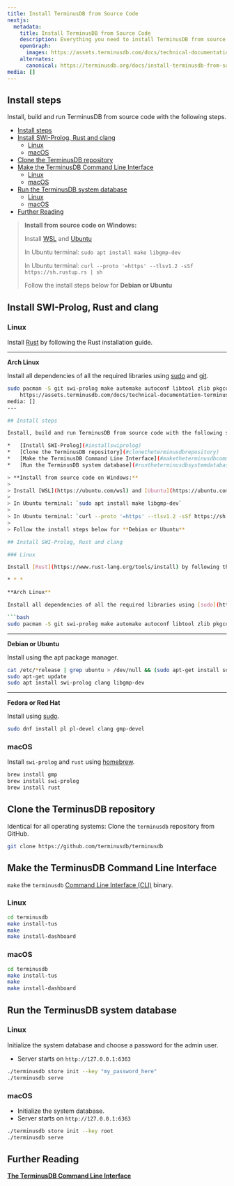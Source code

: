 ```yaml
---
title: Install TerminusDB from Source Code
nextjs:
  metadata:
    title: Install TerminusDB from Source Code
    description: Everything you need to install TerminusDB from source code.
    openGraph:
      images: https://assets.terminusdb.com/docs/technical-documentation-terminuscms-og.png
    alternates:
      canonical: https://terminusdb.org/docs/install-terminusdb-from-source-code/
media: []
---
```


## Install steps

Install, build and run TerminusDB from source code with the following steps.

- [Install steps](#install-steps)
- [Install SWI-Prolog, Rust and clang](#install-swi-prolog-rust-and-clang)
  - [Linux](#linux)
  - [macOS](#macos)
- [Clone the TerminusDB repository](#clone-the-terminusdb-repository)
- [Make the TerminusDB Command Line Interface](#make-the-terminusdb-command-line-interface)
  - [Linux](#linux-1)
  - [macOS](#macos-1)
- [Run the TerminusDB system database](#run-the-terminusdb-system-database)
  - [Linux](#linux-2)
  - [macOS](#macos-2)
- [Further Reading](#further-reading)

> **Install from source code on Windows:**  
>   
> Install [WSL](https://ubuntu.com/wsl) and [Ubuntu](https://ubuntu.com/#download)  
>   
> In Ubuntu terminal: `sudo apt install make libgmp-dev`  
>   
> In Ubuntu terminal: `curl --proto '=https' --tlsv1.2 -sSf https://sh.rustup.rs | sh`  
>   
> Follow the install steps below for **Debian or Ubuntu**

## Install SWI-Prolog, Rust and clang

### Linux

Install [Rust](https://www.rust-lang.org/tools/install) by following the Rust installation guide.

* * *

**Arch Linux**

Install all dependencies of all the required libraries using [sudo](https://www.sudo.ws/download.html) and [git](https://git-scm.com/downloads).

```bash
sudo pacman -S git swi-prolog make automake autoconf libtool zlib pkgconf gcc clang gmp
    https://assets.terminusdb.com/docs/technical-documentation-terminuscms-og.png
media: []
---

## Install steps

Install, build and run TerminusDB from source code with the following steps.

*   [Install SWI-Prolog](#installswiprolog)
*   [Clone the TerminusDB repository](#clonetheterminusdbrepository)
*   [Make the TerminusDB Command Line Interface](#maketheterminusdbcommandlineinterface)
*   [Run the TerminusDB system database](#runtheterminusdbsystemdatabase)

> **Install from source code on Windows:**  
>   
> Install [WSL](https://ubuntu.com/wsl) and [Ubuntu](https://ubuntu.com/#download)  
>   
> In Ubuntu terminal: `sudo apt install make libgmp-dev`  
>   
> In Ubuntu terminal: `curl --proto '=https' --tlsv1.2 -sSf https://sh.rustup.rs | sh`  
>   
> Follow the install steps below for **Debian or Ubuntu**

## Install SWI-Prolog, Rust and clang

### Linux

Install [Rust](https://www.rust-lang.org/tools/install) by following the Rust installation guide.

* * *

**Arch Linux**

Install all dependencies of all the required libraries using [sudo](https://www.sudo.ws/download.html) and [git](https://git-scm.com/downloads).

```bash
sudo pacman -S git swi-prolog make automake autoconf libtool zlib pkgconf gcc clang gmp
```

* * *

**Debian or Ubuntu**

Install using the apt package manager.

```bash
cat /etc/*release | grep ubuntu > /dev/null && (sudo apt-get install software-properties-common; sudo apt-add-repository ppa:swi-prolog/stable)
sudo apt-get update
sudo apt install swi-prolog clang libgmp-dev
```

* * *

**Fedora or Red Hat**

Install using [sudo](https://www.sudo.ws/download.html).

```bash
sudo dnf install pl pl-devel clang gmp-devel
```

### macOS

Install `swi-prolog` and `rust` using [homebrew](https://brew.sh).

```bash
brew install gmp
brew install swi-prolog
brew install rust
```

## Clone the TerminusDB repository

Identical for all operating systems: Clone the `terminusdb` repository from GitHub.

```bash
git clone https://github.com/terminusdb/terminusdb
```

## Make the TerminusDB Command Line Interface

`make` the `terminusdb` [Command Line Interface (CLI)](/docs/terminusdb-cli-commands/) binary.

### Linux

```bash
cd terminusdb
make install-tus
make
make install-dashboard
```

### macOS

```bash
cd terminusdb
make install-tus
make
make install-dashboard
```

## Run the TerminusDB system database

### Linux

Initialize the system database and choose a password for the admin user.

*   Server starts on `http://127.0.0.1:6363`

```bash
./terminusdb store init --key "my_password_here"
./terminusdb serve
```

### macOS

*   Initialize the system database.
*   Server starts on `http://127.0.0.1:6363`

```bash
./terminusdb store init --key root
./terminusdb serve
```

## Further Reading

[**The TerminusDB Command Line Interface**](/docs/terminusdb-cli-commands/)